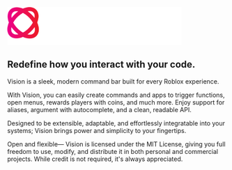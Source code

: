 <img src="./github-assets/vision-dark-theme.svg#gh-dark-mode-only" alt="Vision" style="width: 400px; height: auto;">

## Redefine how you interact with your code.
Vision is a sleek, modern command bar built for every Roblox experience.

With Vision, you can easily create commands and apps to trigger functions, open menus, rewards players with coins, and much more. Enjoy support for aliases, argument with autocomplete, and a clean, readable API.

Designed to be extensible, adaptable, and effortlessly integratable into your systems; Vision brings power and simplicity to your fingertips.

Open and flexible— Vision is licensed under the MIT License, giving you full freedom to use, modify, and distribute it in both personal and commercial projects. While credit is not required, it's always appreciated.
